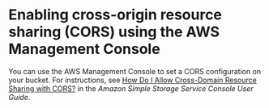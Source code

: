 # Enabling cross\-origin resource sharing \(CORS\) using the AWS Management Console<a name="ManageCorsUsingConsole"></a>

You can use the AWS Management Console to set a CORS configuration on your bucket\. For instructions, see [How Do I Allow Cross\-Domain Resource Sharing with CORS?](https://docs.aws.amazon.com/AmazonS3/latest/user-guide/add-cors-configuration.html) in the *Amazon Simple Storage Service Console User Guide*\. 